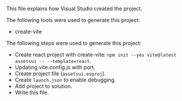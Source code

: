 This file explains how Visual Studio created the project.

The following tools were used to generate this project:
- create-vite

The following steps were used to generate this project:
- Create react project with create-vite: `npm init --yes vite@latest assetsui -- --template=react`.
- Updating vite.config.js with port.
- Create project file (`assetsui.esproj`).
- Create `launch.json` to enable debugging.
- Add project to solution.
- Write this file.
